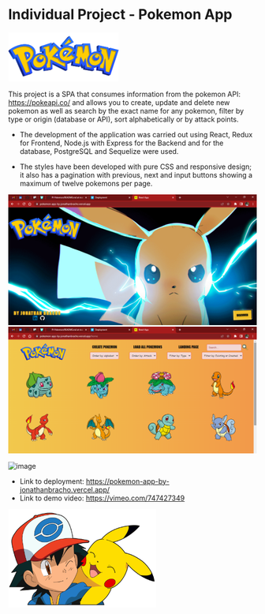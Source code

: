 # Individual Project - Pokemon App

<img height="100px" src="./Logo.png"/>

This project is a SPA that consumes information from the pokemon API: https://pokeapi.co/ and allows you to create, update and delete new pokemon as well as search by the exact name for any pokemon, filter by type or origin (database or API), sort alphabetically or by attack points.

- The development of the application was carried out using React, Redux for Frontend, Node.js with Express for the Backend and for the database, PostgreSQL and Sequelize were used.

- The styles have been developed with pure CSS and responsive design; it also has a pagination with previous, next and input buttons showing a maximum of twelve pokemons per page.

<img src="./Screenshot2_readme.png"/>

<img src="./Screenshot_readme.png"/>

![image](/PI-Pokemon-main/Screenshot_readme.png)

- Link to deployment: https://pokemon-app-by-jonathanbracho.vercel.app/
- Link to demo video: https://vimeo.com/747427349

<img height="200px" width="300px" src="./pokemon.png"/>
